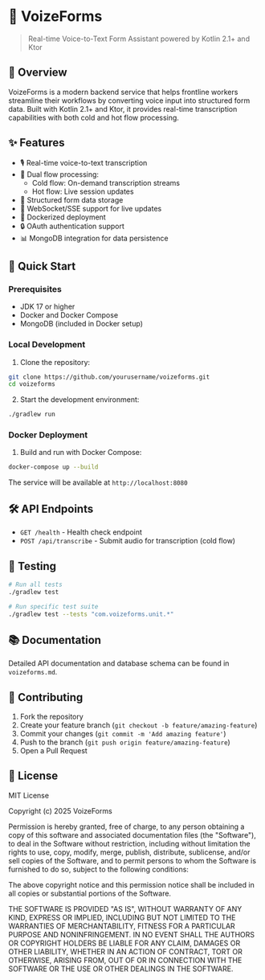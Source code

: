 # 🎤 VoizeForms

> Real-time Voice-to-Text Form Assistant powered by Kotlin 2.1+ and Ktor

## 🎯 Overview

VoizeForms is a modern backend service that helps frontline workers streamline their workflows by converting voice input into structured form data. Built with Kotlin 2.1+ and Ktor, it provides real-time transcription capabilities with both cold and hot flow processing.

## ✨ Features

- 🎙️ Real-time voice-to-text transcription
- 🔄 Dual flow processing:
  - Cold flow: On-demand transcription streams
  - Hot flow: Live session updates
- 📝 Structured form data storage
- 🔌 WebSocket/SSE support for live updates
- 🐳 Dockerized deployment
- 🔒 OAuth authentication support
- 📊 MongoDB integration for data persistence

## 🚀 Quick Start

### Prerequisites

- JDK 17 or higher
- Docker and Docker Compose
- MongoDB (included in Docker setup)

### Local Development

1. Clone the repository:
```bash
git clone https://github.com/yourusername/voizeforms.git
cd voizeforms
```

2. Start the development environment:
```bash
./gradlew run
```

### Docker Deployment

1. Build and run with Docker Compose:
```bash
docker-compose up --build
```

The service will be available at `http://localhost:8080`

## 🛠️ API Endpoints

- `GET /health` - Health check endpoint
- `POST /api/transcribe` - Submit audio for transcription (cold flow)

## 🧪 Testing

```bash
# Run all tests
./gradlew test

# Run specific test suite
./gradlew test --tests "com.voizeforms.unit.*"
```

## 📚 Documentation

Detailed API documentation and database schema can be found in `voizeforms.md`.

## 🤝 Contributing

1. Fork the repository
2. Create your feature branch (`git checkout -b feature/amazing-feature`)
3. Commit your changes (`git commit -m 'Add amazing feature'`)
4. Push to the branch (`git push origin feature/amazing-feature`)
5. Open a Pull Request

## 📄 License

MIT License

Copyright (c) 2025 VoizeForms

Permission is hereby granted, free of charge, to any person obtaining a copy
of this software and associated documentation files (the "Software"), to deal
in the Software without restriction, including without limitation the rights
to use, copy, modify, merge, publish, distribute, sublicense, and/or sell
copies of the Software, and to permit persons to whom the Software is
furnished to do so, subject to the following conditions:

The above copyright notice and this permission notice shall be included in all
copies or substantial portions of the Software.

THE SOFTWARE IS PROVIDED "AS IS", WITHOUT WARRANTY OF ANY KIND, EXPRESS OR
IMPLIED, INCLUDING BUT NOT LIMITED TO THE WARRANTIES OF MERCHANTABILITY,
FITNESS FOR A PARTICULAR PURPOSE AND NONINFRINGEMENT. IN NO EVENT SHALL THE
AUTHORS OR COPYRIGHT HOLDERS BE LIABLE FOR ANY CLAIM, DAMAGES OR OTHER
LIABILITY, WHETHER IN AN ACTION OF CONTRACT, TORT OR OTHERWISE, ARISING FROM,
OUT OF OR IN CONNECTION WITH THE SOFTWARE OR THE USE OR OTHER DEALINGS IN THE
SOFTWARE.


